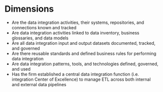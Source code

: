 # Dimensions

- Are the data integration activities, their systems, repositories, and connections
  known and tracked
- Are data integration activities linked to data inventory, business glossaries, and data models
- Are all data integration input and output datasets documented, tracked, and governed
- Are there reusable standards and defined business rules for performing data integration
- Are data integration patterns, tools, and technologies defined, governed, and used
- Has the firm established a central data integration function (i.e. integration 
  Center of Excellence) to manage ETL across both internal and external data pipelines
